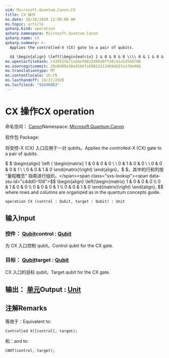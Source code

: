 ```yaml
---
uid: Microsoft.Quantum.Canon.CX
title: CX 操作
ms.date: 10/26/2020 12:00:00 AM
ms.topic: article
qsharp.kind: operation
qsharp.namespace: Microsoft.Quantum.Canon
qsharp.name: CX
qsharp.summary: >-
  Applies the controlled-X (CX) gate to a pair of qubits.

  $$ \begin{align} \left(\begin{matrix} 1 & 0 & 0 & 0 \\\\ 0 & 1 & 0 & 0 \\\\ 0 & 0 & 0 & 1 \\\\ 0 & 0 & 1 & 0 \end{matrix}\right) \end{align}, $$ where rows and columns are organized as in the quantum concepts guide.
ms.openlocfilehash: c430525b71ad4ef0812d90a8ff20c41a5d5b8708
ms.sourcegitcommit: 29e0d88a30e4166fa580132124b0eb57e1f0e986
ms.translationtype: MT
ms.contentlocale: zh-CN
ms.lasthandoff: 10/27/2020
ms.locfileid: "92696083"
---
```

# <a name="cx-operation"></a><span data-ttu-id="c4dd0-102">CX 操作</span><span class="sxs-lookup"><span data-stu-id="c4dd0-102">CX operation</span></span>

<span data-ttu-id="c4dd0-103">命名空间： [Canon](xref:Microsoft.Quantum.Canon)</span><span class="sxs-lookup"><span data-stu-id="c4dd0-103">Namespace: [Microsoft.Quantum.Canon](xref:Microsoft.Quantum.Canon)</span></span>

<span data-ttu-id="c4dd0-104">软件包 [](https://nuget.org/packages/)</span><span class="sxs-lookup"><span data-stu-id="c4dd0-104">Package: [](https://nuget.org/packages/)</span></span>


<span data-ttu-id="c4dd0-105">将受控-X (CX) 入口应用于一对 qubits。</span><span class="sxs-lookup"><span data-stu-id="c4dd0-105">Applies the controlled-X (CX) gate to a pair of qubits.</span></span>

<span data-ttu-id="c4dd0-106">$ $ \begin{align} \left ( \begin{matrix} 1 & 0 & 0 & 0 \\ \\ 0 & 1 & 0 & 0 \\ \\ 0 & 0 & 0 & 1 \\ \\ 0 & 0 & 1 & 0 \end{matrix}\right) \end{align}，$ $，其中的行和列按 "量程概念" 指南进行组织。</span><span class="sxs-lookup"><span data-stu-id="c4dd0-106">$$ \begin{align} \left(\begin{matrix} 1 & 0 & 0 & 0 \\\\ 0 & 1 & 0 & 0 \\\\ 0 & 0 & 0 & 1 \\\\ 0 & 0 & 1 & 0 \end{matrix}\right) \end{align}, $$ where rows and columns are organized as in the quantum concepts guide.</span></span>

```qsharp
operation CX (control : Qubit, target : Qubit) : Unit
```


## <a name="input"></a><span data-ttu-id="c4dd0-107">输入</span><span class="sxs-lookup"><span data-stu-id="c4dd0-107">Input</span></span>

### <a name="control--qubit"></a><span data-ttu-id="c4dd0-108">控件： [Qubit](xref:microsoft.quantum.lang-ref.qubit)</span><span class="sxs-lookup"><span data-stu-id="c4dd0-108">control : [Qubit](xref:microsoft.quantum.lang-ref.qubit)</span></span>

<span data-ttu-id="c4dd0-109">为 CX 入口控制 qubit。</span><span class="sxs-lookup"><span data-stu-id="c4dd0-109">Control qubit for the CX gate.</span></span>


### <a name="target--qubit"></a><span data-ttu-id="c4dd0-110">目标： [Qubit](xref:microsoft.quantum.lang-ref.qubit)</span><span class="sxs-lookup"><span data-stu-id="c4dd0-110">target : [Qubit](xref:microsoft.quantum.lang-ref.qubit)</span></span>

<span data-ttu-id="c4dd0-111">CX 入口的目标 qubit。</span><span class="sxs-lookup"><span data-stu-id="c4dd0-111">Target qubit for the CX gate.</span></span>



## <a name="output--unit"></a><span data-ttu-id="c4dd0-112">输出： [单元](xref:microsoft.quantum.lang-ref.unit)</span><span class="sxs-lookup"><span data-stu-id="c4dd0-112">Output : [Unit](xref:microsoft.quantum.lang-ref.unit)</span></span>



## <a name="remarks"></a><span data-ttu-id="c4dd0-113">注解</span><span class="sxs-lookup"><span data-stu-id="c4dd0-113">Remarks</span></span>

<span data-ttu-id="c4dd0-114">等效于：</span><span class="sxs-lookup"><span data-stu-id="c4dd0-114">Equivalent to:</span></span>

```qsharp
Controlled X([control], target);
```

<span data-ttu-id="c4dd0-115">和：</span><span class="sxs-lookup"><span data-stu-id="c4dd0-115">and to:</span></span>

```qsharp
CNOT(control, target);
```